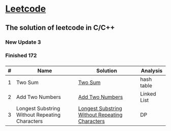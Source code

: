 # [Leetcode](https://leetcode.com)


## The solution of leetcode in C/C++

### New Update 3
### Finished 172

### 

| #   | Name                                 |  Solution                | Analysis             |
| ----|------------------------------------- | -------------------------| ---------------------|
|  1  | Two Sum                              | [Two Sum](https://github.com/somnusfish/leetcode/blob/master/Two%20Sum/twoSum.cpp) | hash table|
|2| Add Two Numbers | [Add Two Numbers](https://github.com/somnusfish/leetcode/tree/master/Add%20Two%20Numbers%20/addTwoNumbers.cpp) | Linked List|
|3|Longest Substring Without Repeating Characters|[Longest Substring Without Repeating Characters](https://github.com/somnusfish/leetcode/tree/master/Longest%20Substring%20Without%20Repeating%20Characters%20/lengthOfLongestSubstring.cpp)|DP

